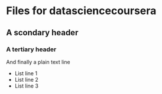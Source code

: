 # Files for datasciencecoursera
## A scondary header
### A tertiary header
And finally a plain text line
* List line 1
* List line 2
* List line 3
